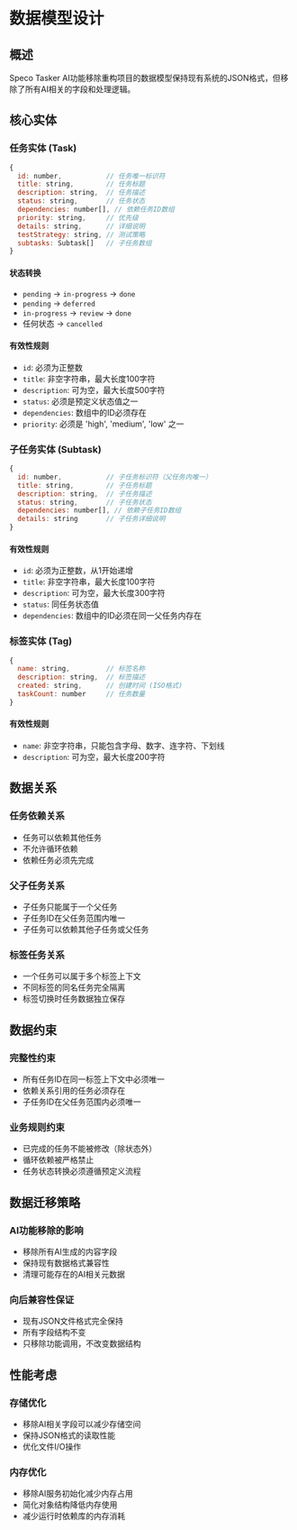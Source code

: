 # 数据模型设计

## 概述

Speco Tasker AI功能移除重构项目的数据模型保持现有系统的JSON格式，但移除了所有AI相关的字段和处理逻辑。

## 核心实体

### 任务实体 (Task)

```javascript
{
  id: number,           // 任务唯一标识符
  title: string,        // 任务标题
  description: string,  // 任务描述
  status: string,       // 任务状态
  dependencies: number[], // 依赖任务ID数组
  priority: string,     // 优先级
  details: string,      // 详细说明
  testStrategy: string, // 测试策略
  subtasks: Subtask[]   // 子任务数组
}
```

#### 状态转换
- `pending` → `in-progress` → `done`
- `pending` → `deferred`
- `in-progress` → `review` → `done`
- 任何状态 → `cancelled`

#### 有效性规则
- `id`: 必须为正整数
- `title`: 非空字符串，最大长度100字符
- `description`: 可为空，最大长度500字符
- `status`: 必须是预定义状态值之一
- `dependencies`: 数组中的ID必须存在
- `priority`: 必须是 'high', 'medium', 'low' 之一

### 子任务实体 (Subtask)

```javascript
{
  id: number,           // 子任务标识符（父任务内唯一）
  title: string,        // 子任务标题
  description: string,  // 子任务描述
  status: string,       // 子任务状态
  dependencies: number[], // 依赖子任务ID数组
  details: string       // 子任务详细说明
}
```

#### 有效性规则
- `id`: 必须为正整数，从1开始递增
- `title`: 非空字符串，最大长度100字符
- `description`: 可为空，最大长度300字符
- `status`: 同任务状态值
- `dependencies`: 数组中的ID必须在同一父任务内存在

### 标签实体 (Tag)

```javascript
{
  name: string,         // 标签名称
  description: string,  // 标签描述
  created: string,      // 创建时间 (ISO格式)
  taskCount: number     // 任务数量
}
```

#### 有效性规则
- `name`: 非空字符串，只能包含字母、数字、连字符、下划线
- `description`: 可为空，最大长度200字符

## 数据关系

### 任务依赖关系
- 任务可以依赖其他任务
- 不允许循环依赖
- 依赖任务必须先完成

### 父子任务关系
- 子任务只能属于一个父任务
- 子任务ID在父任务范围内唯一
- 子任务可以依赖其他子任务或父任务

### 标签任务关系
- 一个任务可以属于多个标签上下文
- 不同标签的同名任务完全隔离
- 标签切换时任务数据独立保存

## 数据约束

### 完整性约束
- 所有任务ID在同一标签上下文中必须唯一
- 依赖关系引用的任务必须存在
- 子任务ID在父任务范围内必须唯一

### 业务规则约束
- 已完成的任务不能被修改（除状态外）
- 循环依赖被严格禁止
- 任务状态转换必须遵循预定义流程

## 数据迁移策略

### AI功能移除的影响
- 移除所有AI生成的内容字段
- 保持现有数据格式兼容性
- 清理可能存在的AI相关元数据

### 向后兼容性保证
- 现有JSON文件格式完全保持
- 所有字段结构不变
- 只移除功能调用，不改变数据结构

## 性能考虑

### 存储优化
- 移除AI相关字段可以减少存储空间
- 保持JSON格式的读取性能
- 优化文件I/O操作

### 内存优化
- 移除AI服务初始化减少内存占用
- 简化对象结构降低内存使用
- 减少运行时依赖库的内存消耗
